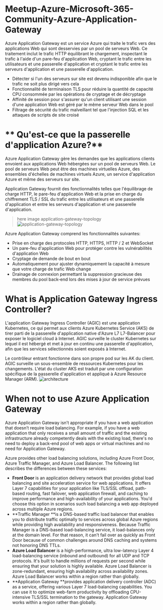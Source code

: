 # Meetup-Azure-Microsoft-365-Community-Azure-Application-Gateway

Azure Application Gateway est un service Azure qui traite le trafic vers des applications Web qui sont desservies par un pool de serveurs Web. Ce traitement inclut le trafic HTTP équilibrant le chargement, inspectant le trafic à l'aide d'un pare-feu d'application Web, cryptant le trafic entre les utilisateurs et une passerelle d'application et cryptant le trafic entre les serveurs d'application et une passerelle d'application.

* Détecter si l'un des serveurs sur site est devenu indisponible afin que le trafic ne soit plus dirigé vers cela 
* Fonctionnalité de terminaison TLS pour réduire la quantité de capacité CPU consommée par les opérations de cryptage et de décryptage
* Affinité de session pour s'assurer qu'un client utilisant une session d'une application Web est géré par le même serveur Web dans le pool
* Filtrage de sécurité du trafic malveillant tel que l'injection SQL et les attaques de scripts de site croisé


# ** Qu'est-ce que la passerelle d'application Azure?**
Azure Application Gateway gère les demandes que les applications clients envoient aux applications Web hébergées sur un pool de serveurs Web. Le pool de serveurs Web peut être des machines virtuelles Azure, des ensembles d'échelles de machines virtuels Azure, un service d'application Azure et même des serveurs sur site.

Application Gateway fournit des fonctionnalités telles que l'équilibrage de charge HTTP, le pare-feu d'application Web et la prise en charge du chiffrement TLS / SSL du trafic entre les utilisateurs et une passerelle d'application et entre les serveurs d'application et une passerelle d'application.

> here image application-gateway-topology
> ![application-gateway-topology](https://user-images.githubusercontent.com/108787059/223244209-052189a8-7515-4976-b67e-1fb3ef752408.png)

> 

Azure Application Gateway comprend les fonctionnalités suivantes:

* Prise en charge des protocoles HTTP, HTTPS, HTTP / 2 et WebSocket
* Un pare-feu d'application Web pour protéger contre les vulnérabilités d'application Web
* Cryptage de demande de bout en bout
* Automatiquement pour ajuster dynamiquement la capacité à mesure que votre charge de trafic Web change
* Drainage de connexion permettant la suppression gracieuse des membres du pool back-end lors des mises à jour de service prévues

# **What is Application Gateway Ingress Controller?**

L'application Gateway Ingress Controller (AGIC) est une application Kubernetes, ce qui permet aux clients Azure Kubernetes Service (AKS) de tirer parti de la passerelle d'application native d'Azure L7 L7-Balancer pour exposer le logiciel cloud à Internet. AGIC surveille le cluster Kubernetes sur lequel il est hébergé et met à jour en continu une passerelle d'application, afin que les services sélectionnés soient exposés à Internet.

Le contrôleur entrant fonctionne dans son propre pod sur les AK du client. AGIC surveille un sous-ensemble de ressources Kubernetes pour les changements. L'état du cluster AKS est traduit par une configuration spécifique de la passerelle d'application et appliqué à Azure Resource Manager (ARM).
![architecture](https://user-images.githubusercontent.com/108787059/223260871-26e5369d-4240-4830-a8d1-5af109239ba2.png)


# When not to use Azure Application Gateway
Azure Application Gateway isn’t appropriate if you have a web application that doesn’t require load balancing. For example, if you have a web application that only receives a small amount of traffic and the existing infrastructure already competently deals with the existing load, there's no need to deploy a back-end pool of web apps or virtual machines and no need for Application Gateway.

Azure provides other load balancing solutions, including Azure Front Door, Azure Traffic Manager, and Azure Load Balancer. The following list describes the differences between these services:

* **Front Door** is an application delivery network that provides global load balancing and site acceleration service for web applications. It offers Layer 7 capabilities for your application like TLS/SSL offload, path-based routing, fast failover, web application firewall, and caching to improve performance and high-availability of your applications. You'd choose this option in scenarios such load balancing a web app deployed across multiple Azure regions.
* **Traffic Manager **is a DNS-based traffic load balancer that enables you to distribute traffic optimally to services across global Azure regions while providing high availability and responsiveness. Because Traffic Manager is a DNS-based load-balancing service, it load-balances only at the domain level. For that reason, it can't fail over as quickly as Front Door because of common challenges around DNS caching and systems not honoring DNS TTLs.
* **Azure Load Balancer** is a high-performance, ultra low-latency Layer 4 load-balancing service (inbound and outbound) for all UDP and TCP protocols. It's built to handle millions of requests per second while ensuring that your solution is highly available. Azure Load Balancer is zone-redundant, ensuring high availability across availability zones. Azure Load Balancer works within a region rather than globally.
* **Application Gateway **provides application delivery controller (ADC) as a service, offering various Layer 7 load-balancing capabilities. You can use it to optimize web-farm productivity by offloading CPU-intensive TLS/SSL termination to the gateway. Application Gateway works within a region rather than globally.

